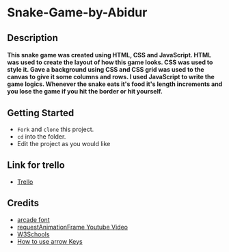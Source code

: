 # Snake-Game-by-Abidur

## Description
#### This snake game was created using HTML, CSS and JavaScript. HTML was used to create the layout of how this game looks. CSS was used to style it. Gave a background using CSS and CSS grid was used to the canvas to give it some columns and rows. I used JavaScript to write the game logics. Whenever the snake eats it's food it's length increments and you lose the game if you hit the border or hit yourself.

## Getting Started
- `Fork` and `clone` this project.
- `cd` into the folder.
- Edit the project as you would like

## Link for trello
- [Trello](https://trello.com/b/IbOYHikc/snake-game-by-abidur)

## Credits
- [arcade font](https://www.cdnfonts.com/arcade-classic.font)
- [requestAnimationFrame Youtube Video](https://www.youtube.com/watch?v=zBRqnSiq_VM)
- [W3Schools](https://www.w3schools.com/)
- [How to use arrow Keys](https://www.codegrepper.com/code-examples/javascript/addeventlistener+arrow+keys)
